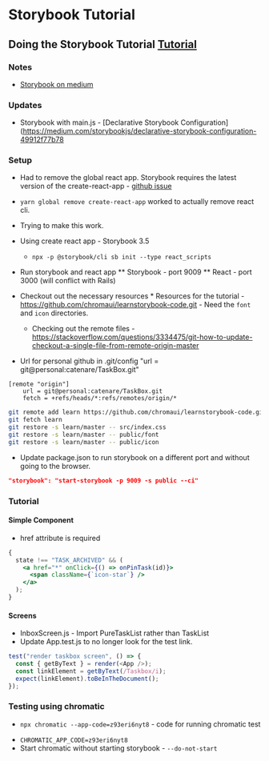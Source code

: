 # Storybook Tutorial

## Doing the Storybook Tutorial [Tutorial](https://www.learnstorybook.com/intro-to-storybook/react/en/get-started/)

### Notes

- [Storybook on medium](https://medium.com/storybookjs)

### Updates

- Storybook with main.js - [Declarative Storybook Configuration](https://medium.com/storybookjs/declarative-storybook-configuration-49912f77b78

### Setup

- Had to remove the global react app. Storybook requires the latest version of the create-react-app - [github issue](https://github.com/storybookjs/storybook/issues/9243)

* `yarn global remove create-react-app` worked to actually remove react cli.
* Trying to make this work.
* Using create react app - Storybook 3.5
  - `npx -p @storybook/cli sb init --type react_scripts`
* Run storybook and react app
  ** Storybook - port 9009
  ** React - port 3000 (will conflict with Rails)

* Checkout out the necessary resources \* Resources for the tutorial - https://github.com/chromaui/learnstorybook-code.git - Need the `font` and `icon` directories.
  - Checking out the remote files - https://stackoverflow.com/questions/3334475/git-how-to-update-checkout-a-single-file-from-remote-origin-master
* Url for personal github in .git/config "url = git@personal:catenare/TaskBox.git"

```
[remote "origin"]
	url = git@personal:catenare/TaskBox.git
	fetch = +refs/heads/*:refs/remotes/origin/*

```

```sh
git remote add learn https://github.com/chromaui/learnstorybook-code.git
git fetch learn
git restore -s learn/master -- src/index.css
git restore -s learn/master -- public/font
git restore -s learn/master -- public/icon
```

- Update package.json to run storybook on a different port and without going to the browser.

```json
"storybook": "start-storybook -p 9009 -s public --ci"
```

### Tutorial

#### Simple Component

- href attribute is required

```jsx
{
  state !== "TASK_ARCHIVED" && (
    <a href="*" onClick={() => onPinTask(id)}>
      <span className={`icon-star`} />
    </a>
  );
}
```

#### Screens

- InboxScreen.js - Import PureTaskList rather than TaskList
- Update App.test.js to no longer look for the test link.

```js
test("render taskbox screen", () => {
  const { getByText } = render(<App />);
  const linkElement = getByText(/Taskbox/i);
  expect(linkElement).toBeInTheDocument();
});
```

### Testing using chromatic

- `npx chromatic --app-code=z93eri6nyt8` - code for running chromatic test

* `CHROMATIC_APP_CODE=z93eri6nyt8`
* Start chromatic without starting storybook - `--do-not-start`
